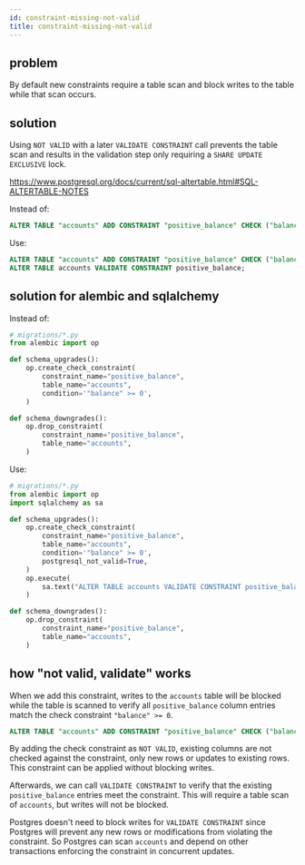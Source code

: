 ```yaml
---
id: constraint-missing-not-valid
title: constraint-missing-not-valid
---
```


## problem

By default new constraints require a table scan and block writes to the table
while that scan occurs.

## solution

Using `NOT VALID` with a later `VALIDATE CONSTRAINT`
call prevents the table scan and results in the validation step only requiring a
`SHARE UPDATE EXCLUSIVE` lock.

<https://www.postgresql.org/docs/current/sql-altertable.html#SQL-ALTERTABLE-NOTES>

Instead of:

```sql
ALTER TABLE "accounts" ADD CONSTRAINT "positive_balance" CHECK ("balance" >= 0);
```

Use:

```sql
ALTER TABLE "accounts" ADD CONSTRAINT "positive_balance" CHECK ("balance" >= 0) NOT VALID;
ALTER TABLE accounts VALIDATE CONSTRAINT positive_balance;
```

## solution for alembic and sqlalchemy

Instead of:

```python
# migrations/*.py
from alembic import op

def schema_upgrades():
    op.create_check_constraint(
        constraint_name="positive_balance",
        table_name="accounts",
        condition='"balance" >= 0',
    )

def schema_downgrades():
    op.drop_constraint(
        constraint_name="positive_balance",
        table_name="accounts",
    )
```

Use:


```python
# migrations/*.py
from alembic import op
import sqlalchemy as sa

def schema_upgrades():
    op.create_check_constraint(
        constraint_name="positive_balance",
        table_name="accounts",
        condition='"balance" >= 0',
        postgresql_not_valid=True,
    )
    op.execute(
        sa.text("ALTER TABLE accounts VALIDATE CONSTRAINT positive_balance"),
    )

def schema_downgrades():
    op.drop_constraint(
        constraint_name="positive_balance",
        table_name="accounts",
    )
```

## how "not valid, validate" works

When we add this constraint, writes to the `accounts` table will be blocked while the table is scanned to verify all `positive_balance` column entries match the check constraint `"balance" >= 0`.


```sql
ALTER TABLE "accounts" ADD CONSTRAINT "positive_balance" CHECK ("balance" >= 0);
```

By adding the check constraint as `NOT VALID`, existing columns are not checked against the constraint, only new rows or updates to existing rows. This constraint can be applied without blocking writes.

Afterwards, we can call `VALIDATE CONSTRAINT` to verify that the existing `positive_balance` entries meet the constraint. This will require a table scan of `accounts`, but writes will not be blocked.

Postgres doesn't need to block writes for `VALIDATE CONSTRAINT` since Postgres will prevent any new rows or modifications from violating the constraint. So Postgres can scan `accounts` and depend on other transactions enforcing the constraint in concurrent updates.
